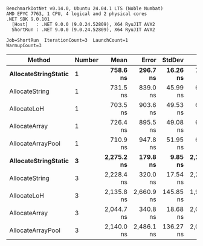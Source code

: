 ```

BenchmarkDotNet v0.14.0, Ubuntu 24.04.1 LTS (Noble Numbat)
AMD EPYC 7763, 1 CPU, 4 logical and 2 physical cores
.NET SDK 9.0.101
  [Host]   : .NET 9.0.0 (9.0.24.52809), X64 RyuJIT AVX2
  ShortRun : .NET 9.0.0 (9.0.24.52809), X64 RyuJIT AVX2

Job=ShortRun  IterationCount=3  LaunchCount=1  
WarmupCount=3  

```
| Method               | Number | Mean       | Error      | StdDev    | Min        | Max        | Gen0   | Gen1   | Allocated |
|--------------------- |------- |-----------:|-----------:|----------:|-----------:|-----------:|-------:|-------:|----------:|
| **AllocateStringStatic** | **1**      |   **758.6 ns** |   **296.7 ns** |  **16.26 ns** |   **745.7 ns** |   **776.9 ns** | **0.0620** | **0.0610** |   **1.02 KB** |
| AllocateString       | 1      |   731.5 ns |   839.0 ns |  45.99 ns |   685.1 ns |   777.0 ns | 0.0620 | 0.0610 |   1.02 KB |
| AllocateLoH          | 1      |   703.5 ns |   903.6 ns |  49.53 ns |   647.8 ns |   742.5 ns | 0.0620 | 0.0610 |   1.02 KB |
| AllocateArray        | 1      |   726.4 ns |   895.5 ns |  49.08 ns |   670.8 ns |   763.7 ns | 0.0620 | 0.0610 |   1.02 KB |
| AllocateArrayPool    | 1      |   710.9 ns |   947.8 ns |  51.95 ns |   652.0 ns |   749.9 ns | 0.0620 | 0.0610 |   1.02 KB |
| **AllocateStringStatic** | **3**      | **2,275.2 ns** |   **179.8 ns** |   **9.85 ns** | **2,268.2 ns** | **2,286.5 ns** | **0.1869** | **0.1831** |   **3.07 KB** |
| AllocateString       | 3      | 2,228.4 ns |   320.0 ns |  17.54 ns | 2,215.3 ns | 2,248.3 ns | 0.1869 | 0.1831 |   3.07 KB |
| AllocateLoH          | 3      | 2,135.8 ns | 2,660.9 ns | 145.85 ns | 1,970.7 ns | 2,247.1 ns | 0.1869 | 0.1831 |   3.07 KB |
| AllocateArray        | 3      | 2,044.7 ns |   340.8 ns |  18.68 ns | 2,027.5 ns | 2,064.6 ns | 0.1869 | 0.1831 |   3.07 KB |
| AllocateArrayPool    | 3      | 2,140.0 ns | 2,486.1 ns | 136.27 ns | 2,054.7 ns | 2,297.1 ns | 0.1869 | 0.1831 |   3.07 KB |
